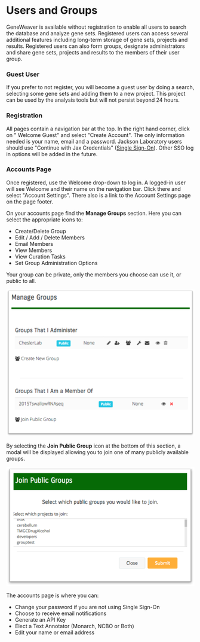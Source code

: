 **Users and Groups**
====================
GeneWeaver is available without registration to enable all users to search the database
and analyze gene sets. Registered users can access several additional features including
long-term storage of gene sets, projects and results. Registered users can also form 
groups, designate administrators and share gene sets, projects and results to the 
members of their user group.

### Guest User

If you prefer to not register, you will become a guest user by doing a search, selecting
some gene sets and adding them to a new project. This project can be used by the
analysis tools but will not persist beyond 24 hours.

### Registration

All pages contain a navigation bar at the top. In the right hand corner, click on "
Welcome Guest" and select "Create Account". The only information needed is your name,
email and a password. Jackson Laboratory users should use "Continue with Jax
Credentials" ([Single Sign-On](../user-registration/)). Other SSO log in
options will be added in the future.

### Accounts Page

Once registered, use the Welcome drop-down to log in. A logged-in user will see Welcome
and their name on the navigation bar. Click there and select "Account Settings". There
also is a link to the Account Settings page on the page footer.

On your accounts page find the **Manage Groups** section. Here you can select the
appropriate icons to:

- Create/Delete Group
- Edit / Add / Delete Members
- Email Members
- View Members
- View Curation Tasks
- Set Group Administration Options

Your group can be private, only the members you choose can use it, or public to all.

![](../assets/images/ManageGroups.png)

By selecting the **Join Public Group** icon at the bottom of this section, a modal will
be displayed allowing you to join one of many publicly available groups.

![](../assets/images/JoinPublicGroups.png)

The accounts page is where you can:

- Change your password if you are not using Single Sign-On
- Choose to receive email notifications
- Generate an API Key
- Elect a Text Annotator (Monarch, NCBO or Both)
- Edit your name or email address

